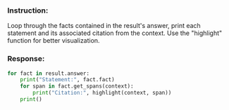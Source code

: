 ### Instruction:
Loop through the facts contained in the result's answer, print each statement and its associated citation from the context. Use the "highlight" function for better visualization.

### Response:
```python
for fact in result.answer:
    print("Statement:", fact.fact)
    for span in fact.get_spans(context):
        print("Citation:", highlight(context, span))
    print()
```
